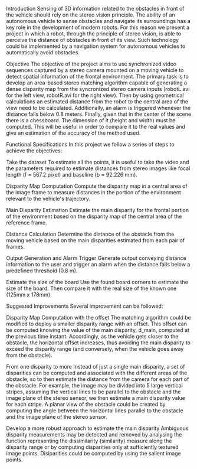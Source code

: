Introduction
Sensing of 3D information related to the obstacles in front of the vehicle should rely on the stereo vision principle. The ability of an autonomous vehicle to sense obstacles and navigate its surroundings has a key role in the development of modern robots. For this reason we present a project in which a robot, through the principle of stereo vision, is able to perceive the distance of obstacles in front of its view. Such technology could be implemented by a navigation system for autonomous vehicles to automatically avoid obstacles.

Objective
The objective of the project aims to use synchronized video sequences captured by a stereo camera mounted on a moving vehicle to detect spatial information of the frontal environment. The primary task is to develop an area-based stereo matching algorithm capable of generating a dense disparity map from the syncronized stereo camera inputs (robotL.avi for the left view, robotR.avi for the right view). Then by using geometrical calculations an estimated distance from the robot to the central area of the view need to be calculated. Additionally, an alarm is triggered whenever the distance falls below 0.8 meters. Finally, given that in the center of the scene there is a chessboard. The dimension of it (height and width) must be computed. This will be useful in order to compare it to the real values and give an estimation of the accuracy of the method used.

Functional Specifications
In this project we follow a series of steps to achieve the objectives:

Take the dataset
To estimate all the points, it is useful to take the video and the parameters required to estimate distances from stereo images like focal length (f = 567.2 pixel) and baseline (b = 92.226 mm).

Disparity Map Computation
Compute the disparity map in a central area of the image frame to measure distances in the portion of the environment relevant to the vehicle's trajectory.

Main Disparity Estimation
Estimate the main disparity for the frontal portion of the environment based on the disparity map of the central area of the reference frame.

Distance Calculation
Determine the distance of the obstacle from the moving vehicle based on the main disparities estimated from each pair of frames.

Output Generation and Alarm Trigger
Generate output conveying distance information to the user and trigger an alarm when the distance falls below a predefined threshold (0.8 m).

Estimate the size of the board
Use the found board corners to estimate the size of the board. Then compare it with the real size of the known one (125mm x 178mm)

Suggested Improvements
Several improvement can be followed:

Disparity Map Computation with the offset
The matching algorithm could be modified to deploy a smaller disparity range with an offset. This offset can be computed knowing the value of the main disparity, d_main, computed at the previous time instant. Accordingly, as the vehicle gets closer to the obstacle, the horizontal offset increases, thus avoiding the main disparity to exceed the disparity range (and conversely, when the vehicle goes away from the obstacle).

From one disparity to more
Instead of just a single main disparity, a set of disparities can be computed and associated with the different areas of the obstacle, so to then estimate the distance from the camera for each part of the obstacle. For example, the image may be divided into 5 large vertical stripes, assuming the vertical lines to be parallel to the obstacle and the image plane of the stereo sensor, we then estimate a main disparity value for each stripe. A planar view of the obstacle could be created by computing the angle between the horizontal lines parallel to the obstacle and the image plane of the stereo sensor.

Develop a more robust approach to estimate the main disparity
Ambiguous disparity measurements may be detected and removed by analysing the function representing the dissimilarity (similarity) measure along the disparity range or by computing disparities only at sufficiently textured image points. Disiparities could be computed by using the salient image points.
